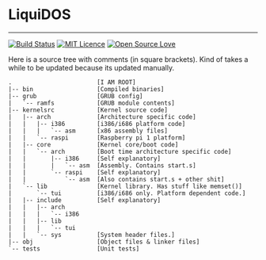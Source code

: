 # LiquiDOS
---
[![Build Status](https://travis-ci.org/TheCool1Kevin/LiquiDOS.svg?branch=master)](https://travis-ci.org/TheCool1Kevin/LiquiDOS)
[![MIT Licence](https://badges.frapsoft.com/os/mit/mit.png?v=103)](https://opensource.org/licenses/mit-license.php)
[![Open Source Love](https://badges.frapsoft.com/os/v2/open-source.png?v=103)](https://opensource.org/)

Here is a source tree with comments (in square brackets). Kind of takes a while to be updated because its updated manually.

```
.                        [I AM ROOT]
|-- bin                  [Compiled binaries]
|-- grub                 [GRUB config]
|   `-- ramfs            [GRUB module contents]
|-- kernelsrc            [Kernel source code]
|   |-- arch             [Architecture specific code]
|   |   |-- i386         [i386/i686 platform code]
|   |   |   `-- asm      [x86 assembly files]
|   |   `-- raspi        [Raspberry pi 1 platform]
|   |-- core             [Kernel core/boot code]
|   |   `-- arch         [Boot time architecture specific code]
|   |       |-- i386     [Self explanatory]
|   |       |   `-- asm  [Assembly. Contains start.s]
|   |       `-- raspi    [Self explanatory]
|   |           `-- asm  [Also contains start.s + other shit]
|   `-- lib              [Kernel library. Has stuff like memset()]
|       `-- tui          [i386/i686 only. Platform dependent code.]
|   |-- include          [Self explanatory]
|   |   |-- arch
|   |   |   `-- i386
|   |   |-- lib
|   |   |   `-- tui
|   |   `-- sys          [System header files.]
|-- obj                  [Object files & linker files]
`-- tests                [Unit tests]
```
